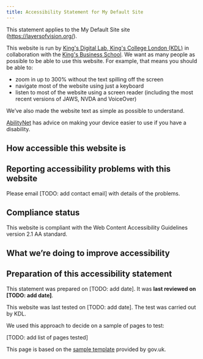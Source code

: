 ```yaml
---
title: Accessibility Statement for My Default Site
---
```


This statement applies to the My Default Site site (https://layersofvision.org/).

This website is run by [King's Digital Lab, King's College London (KDL)](https://kdl.kcl.ac.uk) in collaboration with the [King's Business School](https://www.kcl.ac.uk/business). We want as many people as possible to be able to use this website. For example, that means you should be able to:

- zoom in up to 300% without the text spilling off the screen
- navigate most of the website using just a keyboard
- listen to most of the website using a screen reader (including the most recent versions of JAWS, NVDA and VoiceOver)

We’ve also made the website text as simple as possible to understand.

[AbilityNet](https://mcmw.abilitynet.org.uk/) has advice on making your device easier to use if you have a disability.

## <a id="how"></a>How accessible this website is

## Reporting accessibility problems with this website

Please email [TODO: add contact email] with details of the problems.

## Compliance status

This website is compliant with the Web Content Accessibility Guidelines version 2.1 AA standard.

## What we’re doing to improve accessibility

## Preparation of this accessibility statement

This statement was prepared on [TODO: add date]. It was **last reviewed on [TODO: add date]**.

This website was last tested on [TODO: add date]. The test was carried out by KDL.

We used this approach to decide on a sample of pages to test:

[TODO: add list of pages tested]

This page is based on the [sample template](https://www.gov.uk/government/publications/sample-accessibility-statement/sample-accessibility-statement-for-a-fictional-public-sector-website) provided by gov.uk.
